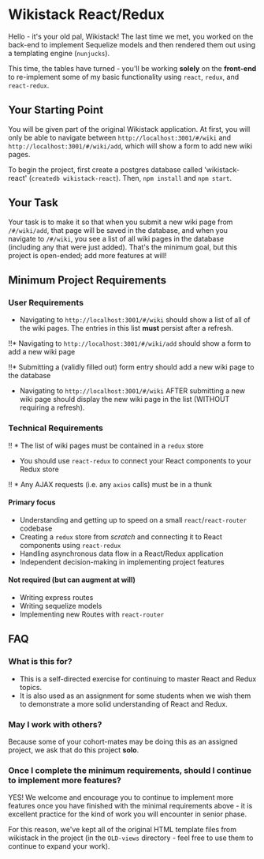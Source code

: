 # Wikistack React/Redux

Hello - it's your old pal, Wikistack! The last time we met, you worked on the back-end to implement Sequelize models and then rendered them out using a templating engine (`nunjucks`).

This time, the tables have turned - you'll be working **solely** on the **front-end** to re-implement some of my basic functionality using `react`, `redux`, and `react-redux`.

## Your Starting Point
You will be given part of the original Wikistack application. At first, you will only be able to navigate between `http://localhost:3001/#/wiki` and `http://localhost:3001/#/wiki/add`, which will show a form to add new wiki pages.

To begin the project, first create a postgres database called 'wikistack-react' (`createdb wikistack-react`).
Then, `npm install` and `npm start`.

## Your Task
Your task is to make it so that when you submit a new wiki page from `/#/wiki/add`, that page will be saved in the database, and when you navigate to `/#/wiki`, you see a list of all wiki pages in the database (including any that were just added). That's the minimum goal, but this project is open-ended; add more features at will!

## Minimum Project Requirements

### User Requirements

* Navigating to `http://localhost:3001/#/wiki` should show a list of all of the wiki pages. The entries in this list **must** persist after a refresh.

!!* Navigating to `http://localhost:3001/#/wiki/add` should show a form to add a new wiki page

!!* Submitting a (validly filled out) form entry should add a new wiki page to the database

* Navigating to `http://localhost:3001/#/wiki` AFTER submitting a new wiki page should display the new wiki page in the list (WITHOUT requiring a refresh).

### Technical Requirements
!! * The list of wiki pages must be contained in a `redux` store

* You should use `react-redux` to connect your React components to your Redux store

!! * Any AJAX requests (i.e. any `axios` calls) must be in a thunk

#### Primary focus
* Understanding and getting up to speed on a small `react`/`react-router` codebase
* Creating a `redux` store from *scratch* and connecting it to React components using `react-redux`
* Handling asynchronous data flow in a React/Redux application
* Independent decision-making in implementing project features

#### Not required (but can augment at will)
* Writing express routes
* Writing sequelize models
* Implementing new Routes with `react-router`

## FAQ

### What is this for?
* This is a self-directed exercise for continuing to master React and Redux topics.
* It is also used as an assignment for some students when we wish them to demonstrate a more solid understanding of React and Redux.

### May I work with others?
Because some of your cohort-mates may be doing this as an assigned project, we ask that do this project **solo**.

### Once I complete the minimum requirements, should I continue to implement more features?
YES! We welcome and encourage you to continue to implement more features once you have finished with the minimal requirements above - it is excellent practice for the kind of work you will encounter in senior phase.

For this reason, we've kept all of the original HTML template files from wikistack in the project (in the `OLD-views` directory - feel free to use them to continue to expand your work).
